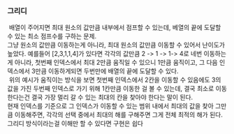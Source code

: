 ### 그리디
​
배열이 주어지면 최대 원소의 값만큼 내부에서 점프할 수 있는데, 베열의 끝에 도달할 수 있는 최소 점프수를 구하는 문제. <br/>  그냥 원소의 값만큼 이동하는게 아니라, 최대 원소의 값만큼 이동할 수 있어서 난이도가 높았다. 예를들어 [2,3,1,1,4]가 있다면 각각의 값만큼 2 -> 1 -> 1-> 4로 네번 이동하는게 아니라, 첫번째 인덱스에서 최대 2만큼 움직일 수 있으니 1만큼 움직이고, 그 다음 인덱스에서 3만큼 이동하게되면 두번만에 배열의 끝에 도달할 수 있다. <br/>
​
위의 예시가 움직이는 방식을 보면 첫번째 인덱스에서 2칸을 이동할 수 있음에도 3의 값을 가진 두번째 인덱스로 가기 위해 1칸만큼 이동한 걸 볼 수 있는데, 결국 최소로 이동한다는건 결국 가장 멀리 갈 수 있는 최대의 칸을 찾아야 한다는 말이 된다. <br/>
현재 인덱스를 기준으로 그 인덱스가 이동할 수 있는 범위 내에서 최대의 값을 찾아 그만큼 이동해주면, 각각의 선택 중에서 최대의 해를 구해주면 그게 전체 최적의 해가 된다. 그리디 방식이라는걸 이해만 할 수 있다면 구현은 쉽다